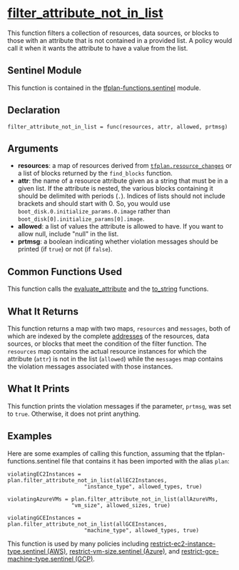 # [filter_attribute_not_in_list](../tfplan-functions.sentinel#L320)
This function filters a collection of resources, data sources, or blocks to those with an attribute that is not contained in a provided list. A policy would call it when it wants the attribute to have a value from the list.

## Sentinel Module
This function is contained in the [tfplan-functions.sentinel](../tfplan-functions.sentinel) module.

## Declaration
`filter_attribute_not_in_list = func(resources, attr, allowed, prtmsg)`

## Arguments
* **resources**: a map of resources derived from [`tfplan.resource_changes`](https://www.terraform.io/docs/cloud/sentinel/import/tfplan-v2.html#the-resource_changes-collection) or a list of blocks returned by the `find_blocks` function.
* **attr**: the name of a resource attribute given as a string that must be in a given list. If the attribute is nested, the various blocks containing it should be delimited with periods (`.`). Indices of lists should not include brackets and should start with 0. So, you would use `boot_disk.0.initialize_params.0.image` rather than `boot_disk[0].initialize_params[0].image`.
* **allowed**: a list of values the attribute is allowed to have. If you want to allow null, include "null" in the list.
* **prtmsg**: a boolean indicating whether violation messages should be printed (if `true`) or not (if `false`).

## Common Functions Used
This function calls the [evaluate_attribute](./evaluate_attribute.md) and the [to_string](./to_string.md) functions.

## What It Returns
This function returns a map with two maps, `resources` and `messages`, both of which are indexed by the complete [addresses](https://www.terraform.io/docs/internals/resource-addressing.html) of the resources, data sources, or blocks that meet the condition of the filter function. The `resources` map contains the actual resource instances for which the attribute (`attr`) is not in the list (`allowed`) while the `messages` map contains the violation messages associated with those instances.

## What It Prints
This function prints the violation messages if the parameter, `prtmsg`, was set to `true`. Otherwise, it does not print anything.

## Examples
Here are some examples of calling this function, assuming that the tfplan-functions.sentinel file that contains it has been imported with the alias `plan`:
```
violatingEC2Instances = plan.filter_attribute_not_in_list(allEC2Instances,
                        "instance_type", allowed_types, true)

violatingAzureVMs = plan.filter_attribute_not_in_list(allAzureVMs,
                    "vm_size", allowed_sizes, true)

violatingGCEInstances = plan.filter_attribute_not_in_list(allGCEInstances,
                        "machine_type", allowed_types, true)
```

This function is used by many policies including [restrict-ec2-instance-type.sentinel (AWS)](../../../aws/restrict-ec2-instance-type.sentinel), [restrict-vm-size.sentinel (Azure)](../../../azure/restrict-vm-size.sentinel), and [restrict-gce-machine-type.sentinel (GCP)](../../../gcp/restrict-gce-machine-type.sentinel).

